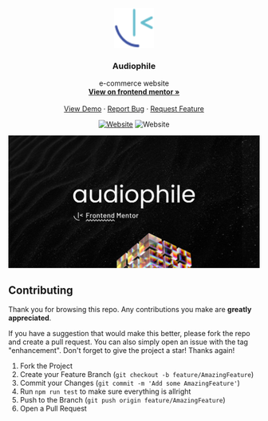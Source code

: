 <div id="top"></div>

<!-- PROJECT LOGO -->
<br />
<div align="center">
  <a href="https://www.frontendmentor.io/profile/Yazdun">
    <img src="./public/fem.svg" alt="Logo" width="80" height="80">
  </a>

<h3 align="center">Audiophile</h3>

  <p align="center">
    e-commerce website
    <br />
    <a href=""><strong>View on frontend mentor »</strong></a>
    <br />
    <br />
    <a href="https://audioophile.vercel.app/">View Demo</a>
    ·
    <a href="https://github.com/Yazdun/next-ts-audiophile/issues">Report Bug</a>
    ·
    <a href="https://github.com/Yazdun/next-ts-audiophile/issues">Request Feature</a>
  </p>

[![Website](https://img.shields.io/website?down_color=critical&down_message=down&label=vercel&logo=vercel&style=for-the-badge&up_color=brightengreen&up_message=active&url=https%3A%2F%2Faudioophile.vercel.app/%2F)](LIVE)
![Website](https://img.shields.io/website?down_color=red&down_message=GURU&label=difficulty&logo=frontendmentor&style=for-the-badge&up_color=red&up_message=GURU&url=https%3A%2F%2Fwww.frontendmentor.io%2F)

</div>

![Preview of the solution](./public/thumbnail.jpg)

## Contributing

Thank you for browsing this repo. Any contributions you make are **greatly
appreciated**.

If you have a suggestion that would make this better, please fork the repo and
create a pull request. You can also simply open an issue with the tag
"enhancement". Don't forget to give the project a star! Thanks again!

1. Fork the Project
2. Create your Feature Branch (`git checkout -b feature/AmazingFeature`)
3. Commit your Changes (`git commit -m 'Add some AmazingFeature'`)
4. Run `npm run test` to make sure everything is allright
5. Push to the Branch (`git push origin feature/AmazingFeature`)
6. Open a Pull Request
